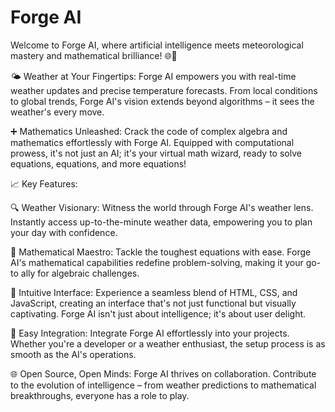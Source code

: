 # Forge AI

Welcome to Forge AI, where artificial intelligence meets meteorological mastery and mathematical brilliance! 🌐🤖

🌤️ Weather at Your Fingertips:
Forge AI empowers you with real-time weather updates and precise temperature forecasts. From local conditions to global trends, Forge AI's vision extends beyond algorithms – it sees the weather's every move.

➕ Mathematics Unleashed:
Crack the code of complex algebra and mathematics effortlessly with Forge AI. Equipped with computational prowess, it's not just an AI; it's your virtual math wizard, ready to solve equations, equations, and more equations!

📈 Key Features:

🔍 Weather Visionary: Witness the world through Forge AI's weather lens. Instantly access up-to-the-minute weather data, empowering you to plan your day with confidence.

🧮 Mathematical Maestro: Tackle the toughest equations with ease. Forge AI's mathematical capabilities redefine problem-solving, making it your go-to ally for algebraic challenges.

🎨 Intuitive Interface: Experience a seamless blend of HTML, CSS, and JavaScript, creating an interface that's not just functional but visually captivating. Forge AI isn't just about intelligence; it's about user delight.

🚀 Easy Integration: Integrate Forge AI effortlessly into your projects. Whether you're a developer or a weather enthusiast, the setup process is as smooth as the AI's operations.

🌐 Open Source, Open Minds: Forge AI thrives on collaboration. Contribute to the evolution of intelligence – from weather predictions to mathematical breakthroughs, everyone has a role to play.
